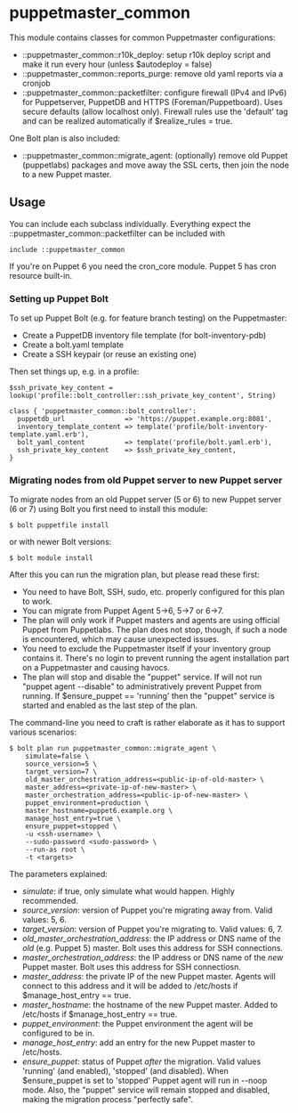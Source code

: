 # puppetmaster_common

This module contains classes for common Puppetmaster configurations:

* ::puppetmaster_common::r10k_deploy: setup r10k deploy script and make it run every hour (unless $autodeploy = false)
* ::puppetmaster_common::reports_purge: remove old yaml reports via a cronjob
* ::puppetmaster_common::packetfilter: configure firewall (IPv4 and IPv6) for Puppetserver, PuppetDB and HTTPS (Foreman/Puppetboard). Uses secure defaults (allow localhost only). Firewall rules use the 'default' tag and can be realized automatically if $realize_rules = true.

One Bolt plan is also included:

* ::puppetmaster_common::migrate_agent: (optionally) remove old Puppet (puppetlabs) packages and move away the SSL certs, then join the node to a new Puppet master.

## Usage

You can include each subclass individually. Everything expect the ::puppetmaster_common::packetfilter can be included with

    include ::puppetmaster_common

If you're on Puppet 6 you need the cron_core module. Puppet 5 has cron resource
built-in.

### Setting up Puppet Bolt

To set up Puppet Bolt (e.g. for feature branch testing) on the Puppetmaster:

* Create a PuppetDB inventory file template (for bolt-inventory-pdb)
* Create a bolt.yaml template
* Create a SSH keypair (or reuse an existing one)

Then set things up, e.g. in a profile:

    $ssh_private_key_content = lookup('profile::bolt_controller::ssh_private_key_content', String)
    
    class { 'puppetmaster_common::bolt_controller':
      puppetdb_url               => 'https://puppet.example.org:8081',
      inventory_template_content => template('profile/bolt-inventory-template.yaml.erb'),
      bolt_yaml_content          => template('profile/bolt.yaml.erb'),
      ssh_private_key_content    => $ssh_private_key_content,
    }

### Migrating nodes from old Puppet server to new Puppet server

To migrate nodes from an old Puppet server (5 or 6) to new Puppet server (6 or
7) using Bolt you first need to install this module:

    $ bolt puppetfile install

or with newer Bolt versions:

    $ bolt module install

After this you can run the migration plan, but please read these first:

* You need to have Bolt, SSH, sudo, etc. properly configured for this plan to work.
* You can migrate from Puppet Agent 5->6, 5->7 or 6->7.
* The plan will only work if Puppet masters and agents are using official Puppet from Puppetlabs. The plan does not stop, though, if such a node is encountered, which may cause unexpected issues.
* You need to exclude the Puppetmaster itself if your inventory group contains it. There's no login to prevent running the agent installation part on a Puppetmaster and causing havocs.
* The plan will stop and disable the "puppet" service. If will not run "puppet agent --disable" to administratively prevent Puppet from running. If $ensure_puppet == 'running' then the "puppet" service is started and enabled as the last step of the plan.

The command-line you need to craft is rather elaborate as it has to support various scenarios:

    $ bolt plan run puppetmaster_common::migrate_agent \
        simulate=false \
        source_version=5 \
        target_version=7 \
        old_master_orchestration_address=<public-ip-of-old-master> \
        master_address=<private-ip-of-new-master> \
        master_orchestration_address=<public-ip-of-new-master> \
        puppet_environment=production \
        master_hostname=puppet6.example.org \
        manage_host_entry=true \
        ensure_puppet=stopped \
        -u <ssh-username> \
        --sudo-password <sudo-password> \
        --run-as root \
        -t <targets>

The parameters explained:

* *simulate*: if true, only simulate what would happen. Highly recommended.
* *source_version*: version of Puppet you're migrating away from. Valid values: 5, 6.
* *target_version*: version of Puppet you're migrating to. Valid values: 6, 7.
* *old_master_orchestration_address*: the IP address or DNS name of the *old* (e.g. Puppet 5) master. Bolt uses this address for SSH connections.
* *master_orchestration_address*: the IP address or DNS name of the *new* Puppet master. Bolt uses this address for SSH connectiosn.
* *master_address*: the private IP of the new Puppet master. Agents will connect to this address and it will be added to /etc/hosts if $manage_host_entry == true.
* *master_hostname*: the hostname of the new Puppet master. Added to /etc/hosts if $manage_host_entry == true.
* *puppet_environment*: the Puppet environment the agent will be configured to be in.
* *manage_host_entry*: add an entry for the new Puppet master to /etc/hosts.
* *ensure_puppet*: status of Puppet *after* the migration. Valid values 'running' (and enabled), 'stopped' (and disabled). When $ensure_puppet is set to 'stopped' Puppet agent will run in --noop mode. Also, the "puppet" service will remain stopped and disabled, making the migration process "perfectly safe".
